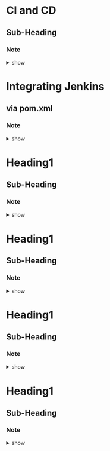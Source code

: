 

# CI and CD
## Sub-Heading
### Note 

<details><summary>show</summary>
<p>

```bash
CI - build + test - automation 

For java, maven, ant or gradle
For .net, build tool is MSBuild
For Java, test - use jUnit
For test, Selenium

Selenium is a tool that remote-controls a browser. You can use it to simulate a user interacting with a web site. JUnit is a framework for writing Java unit tests. ... If you need to write tests for a web site, you might use JUnit tests that call Selenium APIs.

C Delivery - dont deploy directly to production - manual approval

C dePloyment - deploy to production

JaCoCo plug-in - is used for java code coverage

Enterprise edition CI tools - CloudBee Jenkins, Bamboo

Jenkins open source is community edition

Repos are in /etc/yum.repos.d
So first install via 
wget -o /etc/yum.repos.d/jenkins  https://.....


```
</p>
</details>



# Integrating Jenkins
## via pom.xml
### Note 

<details><summary>show</summary>
<p>

```bash

Install maven, git on jenkins server
When you do that in /var/lib/jenkins (jenkins home dire)

/var/lib/jenkins
/var/lib/jenkins/workspace/<app-name>/target/*.war --sub-dir where war file is


Integrating Sonarqube with Jenkins

Ensure that in pom.xml(in Git), you have the sonarqube details
under <properties> 
provide sonarQube url, username and password

In jenkins, build step
mvn
clean package sonar:sonar

Integrating Nexus with Jenkins
Now create a snapshot repo in Jenkins
In pom.xml (in Git), provide repo details

In settings.xml, configure nexus credentials


Since you installed maven on jenkins server, you have to specify the nexus credential in the settings.xml...which settings.xml
When you do that in /var/lib/jenkins (jenkins home dire)- under tools directory, maven will be installed, so
/var/lib/jenkins/mav*/conf/settings.xml

Search for servers tag

<server>
  <id> </id>
  <username> </username>
  <password> </password>
</server>


Integrating TomCat to deploy with Jenkins

Plugin: Deploy to Container
is used to deploy to Tomcat (misleading name), same plugin works for jboss and wildfly

Now in Post-Build actions, use Deploy war/ear to container
**/<warfilename>.  each war signifies a directory corresponding to maven home 
/var/lib/jenkins/mav*/<dir>/*.war

Create TomCat credentials too
TomCat URL


How can you trigger
1. Poll SCM
2. Build Periodically
3. Github web hook


      


```
</p>
</details>




# Heading1
## Sub-Heading
### Note 

<details><summary>show</summary>
<p>

```bash

```
</p>
</details>


# Heading1
## Sub-Heading
### Note 

<details><summary>show</summary>
<p>

```bash

```
</p>
</details>



# Heading1
## Sub-Heading
### Note 

<details><summary>show</summary>
<p>

```bash

```
</p>
</details>




# Heading1
## Sub-Heading
### Note 

<details><summary>show</summary>
<p>

```bash

```
</p>
</details>


